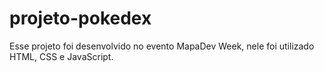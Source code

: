 # projeto-pokedex
 Esse projeto foi desenvolvido no evento MapaDev Week, nele foi utilizado HTML, CSS e JavaScript.

